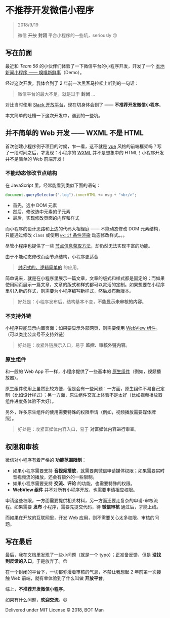 ﻿# 不推荐开发微信小程序

> 2018/9/19
>
> 微信 ~~开放~~ **封闭** 平台小程序的一些坑，seriously 🙃

## 写在前面

最近和 _Team 56_ 的小伙伴们体验了一下微信平台的小程序开发，开发了一个 [本地新闻小程序 —— 嗅嗅新鲜事](https://github.com/BOT-Man-JL/xiuxiu)（Demo）。

经过这次开发，我体会到了 2 年前一次黑客马拉松上听到的一句话：

> 微信平台的最大不足，就是过于 **封闭** ...

对比当时使用 [Slack 开放平台](https://api.slack.com/)，现在切身体会到了 —— **不推荐开发微信小程序**。

本文简单的吐槽一下这次开发中，遇到的一些坑。

## 并不简单的 Web 开发 —— WXML 不是 HTML

首次创建小程序例子项目的时候，乍一看，这不就是 [vue](https://cn.vuejs.org/) 风格的前端框架吗？写了一段时间之后，才发现：小程序的 [WXML](https://developers.weixin.qq.com/miniprogram/dev/quickstart/basic/file.html) 并不是想象中的 HTML！小程序开发并不是简单的 Web 前端开发！

### 不能动态修改节点结构

在 JavaScript 里，经常能看到类似下面的语句：

``` js
document.querySelector(".log").innerHTML += msg + "<br/>";
```

- 首先，选中 DOM 元素
- 然后，修改选中元素的子元素
- 最后，实现修改页面的内容和样式

而小程序的设计思路和上边的代码大相径庭 —— 不能动态修改 DOM 元素结构，只能通过修改 `class` 或使用 [`wx:if` 条件渲染](https://developers.weixin.qq.com/miniprogram/dev/framework/view/wxml/conditional.html) 动态修改样式。。。

尽管小程序也提供了一些 [节点信息获取方法](https://developers.weixin.qq.com/miniprogram/dev/api/wxml-nodes-info.html)，却仍然无法实现丰富的功能。

由于不能动态修改页面节点结构，小程序更适合

> [封闭式的、逻辑简单的](http://www.cnblogs.com/yingwo/p/5912797.html) 的应用。

简单说来，就是在小程序里展示一篇文章，文章的版式和样式都是固定的；而如果使用网页展示一篇文章，文章的版式和样式都可以灵活的定制。如果想要在小程序里引入新的样式，则需要为小程序编写新样式，然后发布新版本。

> 好处是：小程序发布后，结构基本不变，**不能显示未审核的内容**。

### 不支持外链

小程序只能显示内置页面；如果要显示外部网页，则需要使用 [WebView 组件](https://developers.weixin.qq.com/miniprogram/dev/component/web-view.html)。（可以类比公众号不支持外链）

> 好处是：收紧外链展示入口，易于 **监控、审核外链内容**。

### 原生组件

和一般的 Web App 不一样，小程序提供了一些基本的 [原生组件](https://developers.weixin.qq.com/miniprogram/dev/component/native-component.html)（例如，视频播放器）。

原生组件使用上虽然比较方便，但是会有一些问题：一方面，原生组件不易自己定制（比如设计样式）；另一方面，原生组件交互上体验不是太好（比如视频播放器组件进度条体验不大好）。

另外，许多原生组件的使用需要特殊的权限申请（例如，视频播放需要媒体牌照）。

> 好处是：收紧富媒体内容入口，易于 **对富媒体内容进行审查**。

## 权限和审核

微信对小程序有着严格的 **功能范围限制**：

- 如果小程序需要支持 **音视频播放**，就需要向微信申请媒体权限；如果需要实时音视频流的播放，还会有额外的一些限制。
- 如果小程序需要支持 **交流、评论** 的功能，也需要特殊的权限。
- **WebView 组件** 并不对所有小程序开放，也需要申请相应权限。

申请这些权限，一方面需要提供相关材料，另一方面还要走复杂的申请-审核流程。如果需要 **发布** 小程序，需要先提交代码，待 **微信审核** 通过后，才能上线。

而如果在开放的互联网里，开发 Web 应用，则不需要关心太多权限、审核的问题。

## 写在最后

最后，我在文档里发现了一些小问题（就是一个 typo）；正准备反馈，但是 **没找到反馈的入口**，于是放弃了。😔

在一个封闭的平台下，一切都弥漫着审核的气息，不禁让我想起 2 年前第一次接触 Web 前端，就有幸体验到了什么叫做 **开放平台**。

综上，**不推荐开发微信小程序**。

如果有什么问题，**欢迎交流**。😄

Delivered under MIT License &copy; 2018, BOT Man
